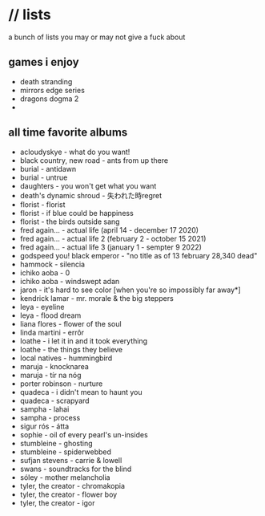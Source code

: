 # // lists

a bunch of lists you may or may not give a fuck about

## games i enjoy
- death stranding
- mirrors edge series
- dragons dogma 2
- 

## all time favorite albums
- acloudyskye - what do you want!
- black country, new road - ants from up there
- burial - antidawn
- burial - untrue
- daughters - you won't get what you want
- death's dynamic shroud - 失われた時regret
- florist - florist
- florist - if blue could be happiness
- florist - the birds outside sang
- fred again... - actual life (april 14 - december 17 2020)
- fred again... - actual life 2 (february 2 - october 15 2021)
- fred again... - actual life 3 (january 1 - sempter 9 2022)
- godspeed you! black emperor - "no title as of 13 february 28,340 dead"
- hammock - silencia
- ichiko aoba - 0
- ichiko aoba - windswept adan
- jaron - it's hard to see color [when you're so impossibly far away*]
- kendrick lamar - mr. morale & the big steppers
- leya - eyeline
- leya - flood dream
- liana flores - flower of the soul
- linda martini - errôr
- loathe - i let it in and it took everything
- loathe - the things they believe
- local natives - hummingbird
- maruja - knocknarea
- maruja - tír na nóg
- porter robinson - nurture
- quadeca - i didn't mean to haunt you
- quadeca - scrapyard
- sampha - lahai
- sampha - process
- sigur rós - átta
- sophie - oil of every pearl's un-insides
- stumbleine - ghosting
- stumbleine - spiderwebbed
- sufjan stevens - carrie & lowell
- swans - soundtracks for the blind
- sóley - mother melancholia
- tyler, the creator - chromakopia
- tyler, the creator - flower boy
- tyler, the creator - igor